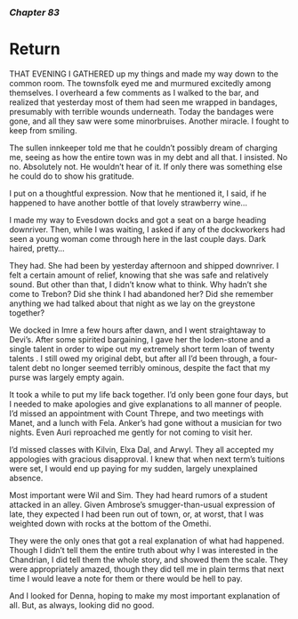 ### *Chapter 83*

# Return

THAT EVENING I GATHERED up my things and made my way down to the common room. The townsfolk eyed me and murmured excitedly among themselves. I overheard a few comments as I walked to the bar, and realized that yesterday most of them had seen me wrapped in bandages, presumably with terrible wounds underneath. Today the bandages were gone, and all they saw were some minorbruises. Another miracle. I fought to keep from smiling.

The sullen innkeeper told me that he couldn’t possibly dream of charging me, seeing as how the entire town was in my debt and all that. I insisted. No no. Absolutely not. He wouldn’t hear of it. If only there was something else he could do to show his gratitude.

I put on a thoughtful expression. Now that he mentioned it, I said, if he happened to have another bottle of that lovely strawberry wine…

I made my way to Evesdown docks and got a seat on a barge heading downriver. Then, while I was waiting, I asked if any of the dockworkers had seen a young woman come through here in the last couple days. Dark haired, pretty…

They had. She had been by yesterday afternoon and shipped downriver. I felt a certain amount of relief, knowing that she was safe and relatively sound. But other than that, I didn’t know what to think. Why hadn’t she come to Trebon? Did she think I had abandoned her? Did she remember anything we had talked about that night as we lay on the greystone together?

We docked in Imre a few hours after dawn, and I went straightaway to Devi’s. After some spirited bargaining, I gave her the loden-stone and a single talent in order to wipe out my extremely short term loan of twenty talents . I still owed my original debt, but after all I’d been through, a four-talent debt no longer seemed terribly ominous, despite the fact that my purse was largely empty again.

It took a while to put my life back together. I’d only been gone four days, but I needed to make apologies and give explanations to all manner of people. I’d missed an appointment with Count Threpe, and two meetings with Manet, and a lunch with Fela. Anker’s had gone without a musician for two nights. Even Auri reproached me gently for not coming to visit her.

I’d missed classes with Kilvin, Elxa Dal, and Arwyl. They all accepted my appologies with gracious disapproval. I knew that when next term’s tuitions were set, I would end up paying for my sudden, largely unexplained absence.

Most important were Wil and Sim. They had heard rumors of a student attacked in an alley. Given Ambrose’s smugger-than-usual expression of late, they expected I had been run out of town, or, at worst, that I was weighted down with rocks at the bottom of the Omethi.

They were the only ones that got a real explanation of what had happened. Though I didn’t tell them the entire truth about why I was interested in the Chandrian, I did tell them the whole story, and showed them the scale. They were appropriately amazed, though they did tell me in plain terms that next time I would leave a note for them or there would be hell to pay.

And I looked for Denna, hoping to make my most important explanation of all. But, as always, looking did no good.
